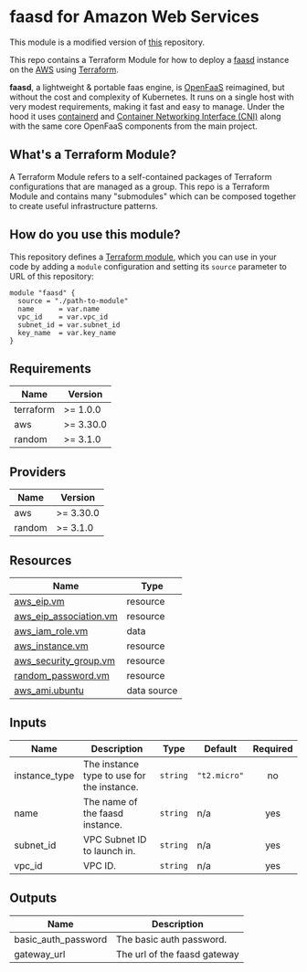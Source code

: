 # faasd for Amazon Web Services

This module is a modified version of [this](https://github.com/jsiebens/terraform-aws-faasd) repository.

This repo contains a Terraform Module for how to deploy a [faasd](https://github.com/openfaas/faasd) instance on the
[AWS](https://aws.amazon.com/) using [Terraform](https://www.terraform.io/).

__faasd__, a lightweight & portable faas engine, is [OpenFaaS](https://github.com/openfaas/) reimagined, but without the cost and complexity of Kubernetes. It runs on a single host with very modest requirements, making it fast and easy to manage. Under the hood it uses [containerd](https://containerd.io/) and [Container Networking Interface (CNI)](https://github.com/containernetworking/cni) along with the same core OpenFaaS components from the main project.

## What's a Terraform Module?

A Terraform Module refers to a self-contained packages of Terraform configurations that are managed as a group. This repo
is a Terraform Module and contains many "submodules" which can be composed together to create useful infrastructure patterns.

## How do you use this module?

This repository defines a [Terraform module](https://www.terraform.io/docs/modules/usage.html), which you can use in your
code by adding a `module` configuration and setting its `source` parameter to URL of this repository:

```hcl
module "faasd" {
  source = "./path-to-module"
  name      = var.name
  vpc_id    = var.vpc_id
  subnet_id = var.subnet_id
  key_name  = var.key_name
}
```

<!-- BEGIN_TF_DOCS -->
## Requirements

| Name | Version |
|------|---------|
| terraform | >= 1.0.0 |
| aws | >= 3.30.0 |
| random | >= 3.1.0 |

## Providers

| Name | Version |
|------|---------|
| aws | >= 3.30.0 |
| random | >= 3.1.0 |

## Resources

| Name                                                                                                                  | Type        |
|-----------------------------------------------------------------------------------------------------------------------|-------------|
| [aws_eip.vm](https://registry.terraform.io/providers/hashicorp/aws/latest/docs/resources/eip)                         | resource    |
| [aws_eip_association.vm](https://registry.terraform.io/providers/hashicorp/aws/latest/docs/resources/eip_association) | resource    |
| [aws_iam_role.vm](https://registry.terraform.io/providers/hashicorp/aws/latest/docs/resources/iam_role)               | data        |
| [aws_instance.vm](https://registry.terraform.io/providers/hashicorp/aws/latest/docs/resources/instance)               | resource    |
| [aws_security_group.vm](https://registry.terraform.io/providers/hashicorp/aws/latest/docs/resources/security_group)   | resource    |
| [random_password.vm](https://registry.terraform.io/providers/hashicorp/random/latest/docs/resources/password)         | resource    |
| [aws_ami.ubuntu](https://registry.terraform.io/providers/hashicorp/aws/latest/docs/data-sources/ami)                  | data source |

## Inputs

| Name | Description | Type | Default | Required |
|------|-------------|------|---------|:--------:|
| instance\_type | The instance type to use for the instance. | `string` | `"t2.micro"` | no |
| name | The name of the faasd instance. | `string` | n/a | yes |
| subnet\_id | VPC Subnet ID to launch in. | `string` | n/a | yes |
| vpc\_id | VPC ID. | `string` | n/a | yes |

## Outputs

| Name | Description |
|------|-------------|
| basic\_auth\_password | The basic auth password. |
| gateway\_url | The url of the faasd gateway |
<!-- END_TF_DOCS -->
